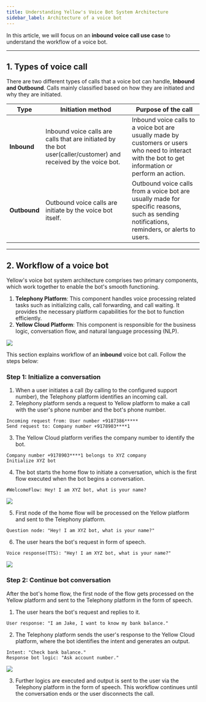 ```yaml
---
title: Understanding Yellow's Voice Bot System Architecture
sidebar_label: Architecture of a voice bot
---
```


In this article, we will focus on an **inbound voice call use case** to understand the workflow of a voice bot.

-------

## 1. Types of voice call 



There are two different types of calls that a voice bot can handle, **Inbound and Outbound**. Calls mainly classified based on how they are initiated and why they are initiated.

| Type | Initiation method | Purpose of the call |
| -------- | -------- | -------- |
| **Inbound** | Inbound voice calls are calls that are initiated by the bot user(caller/customer) and received by the voice bot.     | Inbound voice calls to a voice bot are usually made by customers or users who need to interact with the bot to get information or perform an action.     |
|**Outbound** |Outbound voice calls are initiate by the voice bot itself.| Outbound voice calls from a voice bot are usually made for specific reasons, such as sending notifications, reminders, or alerts to users.|


----------

## 2. Workflow of a voice bot 


Yellow's voice bot system architecture comprises two primary components, which work together to enable the bot's smooth functioning. 
1. **Telephony Platform**: This component handles voice processing related tasks such as initializing calls, call forwarding, and call waiting. It provides the necessary platform capabilities for the bot to function efficiently.
2. **Yellow Cloud Platform**: This component is responsible for the business logic, conversation flow, and natural language processing (NLP).

![](https://i.imgur.com/ii1yOS5.png)

This section explains workflow of an **inbound** voice bot call. Follow the steps below: 

### Step 1: Initialize a conversation

1. When a user initiates a call (by calling to the configured support number), the Telephony platform identifies an incoming call.
2. Telephony platform sends a request to Yellow platform to make a call with the user's phone number and the bot's phone number.      

`Incoming request from: User number +9187386*****`   
`Send request to: Company number +9178903****1`    

3. The Yellow Cloud platform verifies the company number to identify the bot.      

`Company number +9178903****1 belongs to XYZ company`    
`Initialize XYZ bot`     

4. The bot starts the home flow to initiate a conversation, which is the first flow executed when the bot begins a conversation.      

`#WelcomeFlow: Hey! I am XYZ bot, what is your name?`

![](https://i.imgur.com/NIUnZLq.png)

5. First node of the home flow will be processed on the Yellow platform and sent to the Telephony platform. 

`Question node: "Hey! I am XYZ bot, what is your name?"`

6. The user hears the bot's request in form of speech. 

`Voice response(TTS): "Hey! I am XYZ bot, what is your name?"`

![](https://i.imgur.com/QfKYRS4.png)


### Step 2: Continue bot conversation

After the bot's home flow, the first node of the flow gets processed on the Yellow platform and sent to the Telephony platform in the form of speech. 

1. The user hears the bot's request and replies to it.        

`User response: "I am Jake, I want to know my bank balance."`

2. The Telephony platform sends the user's response to the Yellow Cloud platform, where the bot identifies the intent and generates an output. 

`Intent: "Check bank balance."`      
`Response bot logic: "Ask account number."`

![](https://i.imgur.com/jA2y1NU.png)

3. Further logics are executed and output is sent to the user via the Telephony platform in the form of speech. This workflow continues until the conversation ends or the user disconnects the call.


